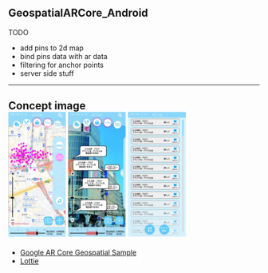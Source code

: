 GeospatialARCore_Android
---
TODO
- add pins to 2d map
- bind pins data with ar data
- filtering for anchor points
- server side stuff
---
Concept image
<br/>
<img src="/readme_src/%E3%82%B9%E3%83%9E%E3%83%9Badlive_page-0001.jpg" style="height:250px">
<img src="/readme_src/%E3%82%B9%E3%83%9E%E3%83%9Badlive_page-0002.jpg" style="height:250px">
<img src="/readme_src/%E3%82%B9%E3%83%9E%E3%83%9Badlive_page-0003.jpg" style="height:250px">
---
- [Google AR Core Geospatial Sample](https://github.com/google-ar/arcore-android-sdk.git)
- [Lottie](http://airbnb.io/lottie/#/android?id=sample-app)

